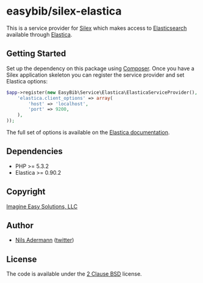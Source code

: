 # easybib/silex-elastica

This is a service provider for [Silex](http://silex-project.org) which makes
access to [Elasticsearch](http://www.elasticsearch.org) available through
[Elastica](http://elastica.io).

## Getting Started

Set up the dependency on this package using [Composer](http://packagist.org/about-composer).
Once you have a Silex application skeleton you can register the service provider
and set Elastica options:

```php
$app->register(new EasyBib\Service\Elastica\ElasticaServiceProvider(), array(
    'elastica.client_options' => array(
        'host' => 'localhost',
        'port' => 9200,
    ),
));
```

The full set of options is available on the [Elastica documentation](http://elastica.io).

## Dependencies ##

- PHP >= 5.3.2
- Elastica >= 0.90.2

## Copyright ##
[Imagine Easy Solutions, LLC](http://www.imagineeasy.com)

## Author ##

- [Nils Adermann](http://www.naderman.de) ([twitter](http://twitter.com/naderman))

## License ##

The code is available under the [2 Clause BSD](LICENSE) license.
